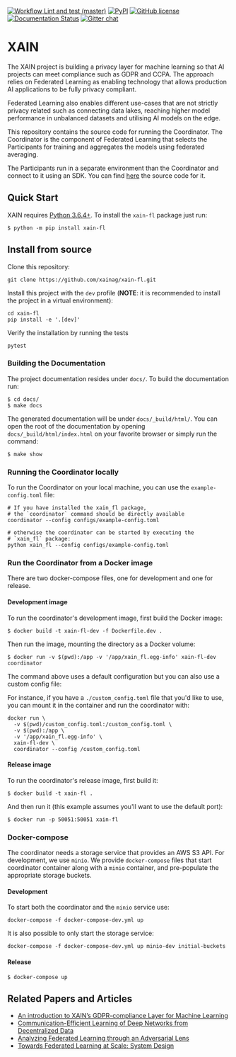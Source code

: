[![Workflow Lint and test (master)](https://github.com/xainag/xain-fl/workflows/Lint%20and%20test%20%28master%29/badge.svg)](https://github.com/xainag/xain-fl)
[![PyPI](https://img.shields.io/pypi/v/xain-fl)](https://pypi.org/project/xain-fl/)
[![GitHub license](https://img.shields.io/github/license/xainag/xain-fl)](https://github.com/xainag/xain-fl/blob/master/LICENSE)
[![Documentation Status](https://readthedocs.org/projects/xain-fl/badge/?version=latest)](https://xain-fl.readthedocs.io/en/latest/?badge=latest)
[![Gitter chat](https://badges.gitter.im/xainag.png)](https://gitter.im/xainag)

# XAIN

The XAIN project is building a privacy layer for machine learning so that AI projects can meet compliance such as
GDPR and CCPA. The approach relies on Federated Learning as enabling technology that allows production AI
applications to be fully privacy compliant.

Federated Learning also enables different use-cases that are not strictly privacy related such as connecting data
lakes, reaching higher model performance in unbalanced datasets and utilising AI models on the edge.

This repository contains the source code for running the Coordinator. The Coordinator is the component of Federated
Learning that selects the Participants for training and aggregates the models using federated averaging.

The Participants run in a separate environment than the Coordinator and connect to it using an SDK. You can find [here](https://github.com/xainag/xain-sdk) the source code for it.

## Quick Start

XAIN requires [Python 3.6.4+](https://python.org/). To install the `xain-fl` package just run:

```shell
$ python -m pip install xain-fl
```

## Install from source

Clone this repository:

```shell
git clone https://github.com/xainag/xain-fl.git
```

Install this project with the `dev` profile (**NOTE**: it is
recommended to install the project in a virtual environment):

```shell
cd xain-fl
pip install -e '.[dev]'
```

Verify the installation by running the tests

```shell
pytest
```

### Building the Documentation

The project documentation resides under `docs/`. To build the documentation
run:

```shell
$ cd docs/
$ make docs
```

The generated documentation will be under `docs/_build/html/`. You can open the
root of the documentation by opening `docs/_build/html/index.html` on your
favorite browser or simply run the command:

```shell
$ make show
```

### Running the Coordinator locally

To run the Coordinator on your local machine, you can use the
`example-config.toml` file:

```shell
# If you have installed the xain_fl package,
# the `coordinator` command should be directly available
coordinator --config configs/example-config.toml

# otherwise the coordinator can be started by executing the
# `xain_fl` package:
python xain_fl --config configs/example-config.toml
```

### Run the Coordinator from a Docker image

There are two docker-compose files, one for development and one for release.

#### Development image

To run the coordinator's development image, first build the Docker image:

```shell
$ docker build -t xain-fl-dev -f Dockerfile.dev .
```

Then run the image, mounting the directory as a Docker volume:

```shell
$ docker run -v $(pwd):/app -v '/app/xain_fl.egg-info' xain-fl-dev coordinator
```

The command above uses a default configuration but you can also use a
custom config file:

For instance, if you have a `./custom_config.toml` file that you'd
like to use, you can mount it in the container and run the coordinator
with:

```shell
docker run \
  -v $(pwd)/custom_config.toml:/custom_config.toml \
  -v $(pwd):/app \
  -v '/app/xain_fl.egg-info' \
  xain-fl-dev \
  coordinator --config /custom_config.toml
```

#### Release image

To run the coordinator's release image, first build it:

```shell
$ docker build -t xain-fl .
```

And then run it (this example assumes you'll want to use the default port):

```shell
$ docker run -p 50051:50051 xain-fl
```

### Docker-compose

The coordinator needs a storage service that provides an AWS S3
API. For development, we use `minio`. We provide `docker-compose`
files that start coordinator container along with a `minio` container,
and pre-populate the appropriate storage buckets.

#### Development

To start both the coordinator and the `minio` service use:

```shell
docker-compose -f docker-compose-dev.yml up
```

It is also possible to only start the storage service:

```shell
docker-compose -f docker-compose-dev.yml up minio-dev initial-buckets
```

#### Release

```shell
$ docker-compose up
```

## Related Papers and Articles

- [An introduction to XAIN’s GDPR-compliance Layer for Machine Learning](https://medium.com/xain/an-introduction-to-xains-gdpr-compliance-layer-for-machine-learning-f7c321b31b06)
- [Communication-Efficient Learning of Deep Networks from Decentralized Data](https://arxiv.org/abs/1602.05629)
- [Analyzing Federated Learning through an Adversarial Lens](https://arxiv.org/abs/1811.12470)
- [Towards Federated Learning at Scale: System Design](https://arxiv.org/abs/1902.01046)
